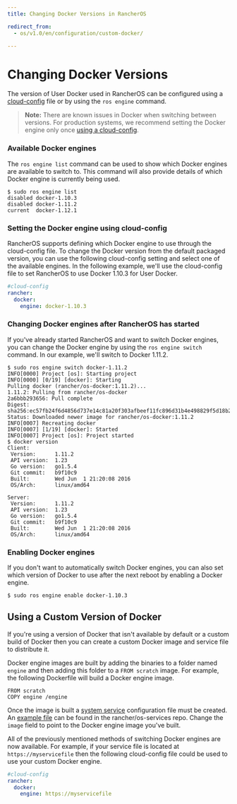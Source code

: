 ```yaml
---
title: Changing Docker Versions in RancherOS

redirect_from:
  - os/v1.0/en/configuration/custom-docker/

---
```


# Changing Docker Versions

The version of User Docker used in RancherOS can be configured using a [cloud-config]({{page.osbaseurl}}/configuration/#cloud-config) file or by using the `ros engine` command.

> **Note:** There are known issues in Docker when switching between versions. For production systems, we recommend setting the Docker engine only once [using a cloud-config](#setting-the-docker-engine-using-cloud-config).

### Available Docker engines

The `ros engine list` command can be used to show which Docker engines are available to switch to. This command will also provide details of which Docker engine is currently being used.

```
$ sudo ros engine list
disabled docker-1.10.3
disabled docker-1.11.2
current  docker-1.12.1
```

### Setting the Docker engine using cloud-config

RancherOS supports defining which Docker engine to use through the cloud-config file. To change the Docker version from the default packaged version, you can use the following cloud-config setting and select one of the available engines. In the following example, we'll use the cloud-config file to set RancherOS to use Docker 1.10.3 for User Docker.

```yaml
#cloud-config
rancher:
  docker:
    engine: docker-1.10.3
```

### Changing Docker engines after RancherOS has started

If you've already started RancherOS and want to switch Docker engines, you can change the Docker engine by using the `ros engine switch` command. In our example, we'll switch to Docker 1.11.2.

```
$ sudo ros engine switch docker-1.11.2
INFO[0000] Project [os]: Starting project
INFO[0000] [0/19] [docker]: Starting
Pulling docker (rancher/os-docker:1.11.2)...
1.11.2: Pulling from rancher/os-docker
2a6bbb293656: Pull complete
Digest: sha256:ec57fb24f6d4856d737e14c81a20f303afbeef11fc896d31b4e498829f5d18b2
Status: Downloaded newer image for rancher/os-docker:1.11.2
INFO[0007] Recreating docker
INFO[0007] [1/19] [docker]: Started
INFO[0007] Project [os]: Project started
$ docker version
Client:
 Version:      1.11.2
 API version:  1.23
 Go version:   go1.5.4
 Git commit:   b9f10c9
 Built:        Wed Jun  1 21:20:08 2016
 OS/Arch:      linux/amd64

Server:
 Version:      1.11.2
 API version:  1.23
 Go version:   go1.5.4
 Git commit:   b9f10c9
 Built:        Wed Jun  1 21:20:08 2016
 OS/Arch:      linux/amd64

```

### Enabling Docker engines

If you don't want to automatically switch Docker engines, you can also set which version of Docker to use after the next reboot by enabling a Docker engine.

```
$ sudo ros engine enable docker-1.10.3
```

## Using a Custom Version of Docker

If you're using a version of Docker that isn't available by default or a custom build of Docker then you can create a custom Docker image and service file to distribute it.

Docker engine images are built by adding the binaries to a folder named `engine` and then adding this folder to a `FROM scratch` image. For example, the following Dockerfile will build a Docker engine image.

```
FROM scratch
COPY engine /engine
```

Once the image is built a [system service]({{page.osbaseurl}}/system-services/adding-system-services/) configuration file must be created. An [example file](https://github.com/rancher/os-services/blob/master/d/docker-1.12.6.yml) can be found in the rancher/os-services repo. Change the `image` field to point to the Docker engine image you've built.

All of the previously mentioned methods of switching Docker engines are now available. For example, if your service file is located at `https://myservicefile` then the following cloud-config file could be used to use your custom Docker engine.

```yaml
#cloud-config
rancher:
  docker:
    engine: https://myservicefile
```
